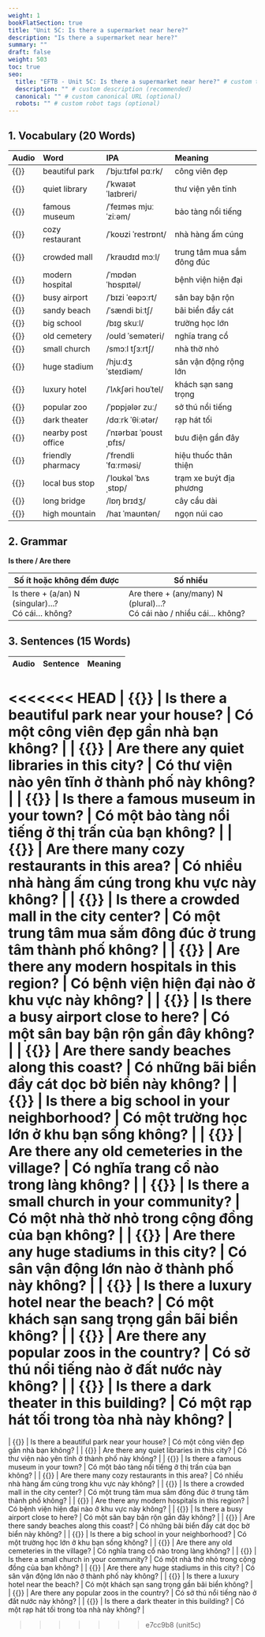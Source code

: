 ```yaml
---
weight: 1
bookFlatSection: true
title: "Unit 5C: Is there a supermarket near here?"
description: "Is there a supermarket near here?"
summary: ""
draft: false
weight: 503
toc: true
seo:
  title: "EFTB - Unit 5C: Is there a supermarket near here?" # custom title (optional)
  description: "" # custom description (recommended)
  canonical: "" # custom canonical URL (optional)
  robots: "" # custom robot tags (optional)
---
```


## 1. Vocabulary (20 Words)
| Audio                                                                        | Word               | IPA                     | Meaning                    |
|:-----------------------------------------------------------------------------|:-------------------|:------------------------|:---------------------------|
| {{<audio-player src="audio/unit5c/vocabularies/00_beautiful_park.wav">}}     | beautiful park     | /ˈbjuːtɪfəl pɑːrk/      | công viên đẹp              |
| {{<audio-player src="audio/unit5c/vocabularies/01_quiet_library.wav">}}      | quiet library      | /ˈkwaɪət ˈlaɪbreri/     | thư viện yên tĩnh          |
| {{<audio-player src="audio/unit5c/vocabularies/02_famous_museum.wav">}}      | famous museum      | /ˈfeɪməs mjuːˈziːəm/    | bảo tàng nổi tiếng         |
| {{<audio-player src="audio/unit5c/vocabularies/03_cozy_restaurant.wav">}}    | cozy restaurant    | /ˈkoʊzi ˈrestrɒnt/      | nhà hàng ấm cúng           |
| {{<audio-player src="audio/unit5c/vocabularies/04_crowded_mall.wav">}}       | crowded mall       | /ˈkraʊdɪd mɔːl/         | trung tâm mua sắm đông đúc |
| {{<audio-player src="audio/unit5c/vocabularies/05_modern_hospital.wav">}}    | modern hospital    | /ˈmɒdən ˈhɒspɪtəl/      | bệnh viện hiện đại         |
| {{<audio-player src="audio/unit5c/vocabularies/06_busy_airport.wav">}}       | busy airport       | /ˈbɪzi ˈeəpɔːrt/        | sân bay bận rộn            |
| {{<audio-player src="audio/unit5c/vocabularies/07_sandy_beach.wav">}}        | sandy beach        | /ˈsændi biːtʃ/          | bãi biển đầy cát           |
| {{<audio-player src="audio/unit5c/vocabularies/08_big_school.wav">}}         | big school         | /bɪɡ skuːl/             | trường học lớn             |
| {{<audio-player src="audio/unit5c/vocabularies/09_old_cemetery.wav">}}       | old cemetery       | /oʊld ˈseməteri/        | nghĩa trang cổ             |
| {{<audio-player src="audio/unit5c/vocabularies/10_small_church.wav">}}       | small church       | /smɔːl tʃɜːrtʃ/         | nhà thờ nhỏ                |
| {{<audio-player src="audio/unit5c/vocabularies/11_huge_stadium.wav">}}       | huge stadium       | /hjuːdʒ ˈsteɪdiəm/      | sân vận động rộng lớn      |
| {{<audio-player src="audio/unit5c/vocabularies/12_luxury_hotel.wav">}}       | luxury hotel       | /ˈlʌkʃəri hoʊˈtel/      | khách sạn sang trọng       |
| {{<audio-player src="audio/unit5c/vocabularies/13_popular_zoo.wav">}}        | popular zoo        | /ˈpɒpjələr zuː/         | sở thú nổi tiếng           |
| {{<audio-player src="audio/unit5c/vocabularies/14_dark_theater.wav">}}       | dark theater       | /dɑːrk ˈθiːətər/        | rạp hát tối                |
| {{<audio-player src="audio/unit5c/vocabularies/15_nearby_post_office.wav">}} | nearby post office | /ˈnɪərbaɪ ˈpoʊst ˌɒfɪs/ | bưu điện gần đây           |
| {{<audio-player src="audio/unit5c/vocabularies/16_friendly_pharmacy.wav">}}  | friendly pharmacy  | /ˈfrendli ˈfɑːrməsi/    | hiệu thuốc thân thiện      |
| {{<audio-player src="audio/unit5c/vocabularies/17_local_bus_stop.wav">}}     | local bus stop     | /ˈloʊkəl ˈbʌs ˌstɒp/    | trạm xe buýt địa phương    |
| {{<audio-player src="audio/unit5c/vocabularies/18_long_bridge.wav">}}        | long bridge        | /lɒŋ brɪdʒ/             | cây cầu dài                |
| {{<audio-player src="audio/unit5c/vocabularies/19_high_mountain.wav">}}      | high mountain      | /haɪ ˈmaʊntən/          | ngọn núi cao               |

## 2. Grammar
**Is there / Are there**

| Số ít hoặc không đếm được | Số nhiều  |
| --- | --- |
|Is there + (a/an) N (singular)…?  <br/> Có cái… không? | Are there + (any/many) N (plural)…? <br/> Có cái nào / nhiều cái… không? |


## 3. Sentences (15 Words)
| Audio                                                                                                | Sentence                                       | Meaning                                                        |
|:-----------------------------------------------------------------------------------------------------|:-----------------------------------------------|:---------------------------------------------------------------|
<<<<<<< HEAD
| {{<audio-player src="audio/unit5c/sentences_padded/00_Is_there_a_beautiful_park_near_your_house.wav">}}     | Is there a beautiful park near your house?     | Có một công viên đẹp gần nhà bạn không?                        |
| {{<audio-player src="audio/unit5c/sentences_padded/01_Are_there_any_quiet_libraries_in_this_city.wav">}}    | Are there any quiet libraries in this city?    | Có thư viện nào yên tĩnh ở thành phố này không?                |
| {{<audio-player src="audio/unit5c/sentences_padded/02_Is_there_a_famous_museum_in_your_town.wav">}}         | Is there a famous museum in your town?         | Có một bảo tàng nổi tiếng ở thị trấn của bạn không?            |
| {{<audio-player src="audio/unit5c/sentences_padded/03_Are_there_many_cozy_restaurants_in_this_area.wav">}}  | Are there many cozy restaurants in this area?  | Có nhiều nhà hàng ấm cúng trong khu vực này không?             |
| {{<audio-player src="audio/unit5c/sentences_padded/04_Is_there_a_crowded_mall_in_the_city_center.wav">}}    | Is there a crowded mall in the city center?    | Có một trung tâm mua sắm đông đúc ở trung tâm thành phố không? |
| {{<audio-player src="audio/unit5c/sentences_padded/05_Are_there_any_modern_hospitals_in_this_region.wav">}} | Are there any modern hospitals in this region? | Có bệnh viện hiện đại nào ở khu vực này không?                 |
| {{<audio-player src="audio/unit5c/sentences_padded/06_Is_there_a_busy_airport_close_to_here.wav">}}         | Is there a busy airport close to here?         | Có một sân bay bận rộn gần đây không?                          |
| {{<audio-player src="audio/unit5c/sentences_padded/07_Are_there_sandy_beaches_along_this_coast.wav">}}      | Are there sandy beaches along this coast?      | Có những bãi biển đầy cát dọc bờ biển này không?               |
| {{<audio-player src="audio/unit5c/sentences_padded/08_Is_there_a_big_school_in_your_neighborhood.wav">}}    | Is there a big school in your neighborhood?    | Có một trường học lớn ở khu bạn sống không?                    |
| {{<audio-player src="audio/unit5c/sentences_padded/09_Are_there_any_old_cemeteries_in_the_village.wav">}}   | Are there any old cemeteries in the village?   | Có nghĩa trang cổ nào trong làng không?                        |
| {{<audio-player src="audio/unit5c/sentences_padded/10_Is_there_a_small_church_in_your_community.wav">}}     | Is there a small church in your community?     | Có một nhà thờ nhỏ trong cộng đồng của bạn không?              |
| {{<audio-player src="audio/unit5c/sentences_padded/11_Are_there_any_huge_stadiums_in_this_city.wav">}}      | Are there any huge stadiums in this city?      | Có sân vận động lớn nào ở thành phố này không?                 |
| {{<audio-player src="audio/unit5c/sentences_padded/12_Is_there_a_luxury_hotel_near_the_beach.wav">}}        | Is there a luxury hotel near the beach?        | Có một khách sạn sang trọng gần bãi biển không?                |
| {{<audio-player src="audio/unit5c/sentences_padded/13_Are_there_any_popular_zoos_in_the_country.wav">}}     | Are there any popular zoos in the country?     | Có sở thú nổi tiếng nào ở đất nước này không?                  |
| {{<audio-player src="audio/unit5c/sentences_padded/14_Is_there_a_dark_theater_in_this_building.wav">}}      | Is there a dark theater in this building?      | Có một rạp hát tối trong tòa nhà này không?                    |
=======
| {{<audio-player src="audio/unit5c/sentences/00_Is_there_a_beautiful_park_near_your_house.wav">}}     | Is there a beautiful park near your house?     | Có một công viên đẹp gần nhà bạn không?                        |
| {{<audio-player src="audio/unit5c/sentences/01_Are_there_any_quiet_libraries_in_this_city.wav">}}    | Are there any quiet libraries in this city?    | Có thư viện nào yên tĩnh ở thành phố này không?                |
| {{<audio-player src="audio/unit5c/sentences/02_Is_there_a_famous_museum_in_your_town.wav">}}         | Is there a famous museum in your town?         | Có một bảo tàng nổi tiếng ở thị trấn của bạn không?            |
| {{<audio-player src="audio/unit5c/sentences/03_Are_there_many_cozy_restaurants_in_this_area.wav">}}  | Are there many cozy restaurants in this area?  | Có nhiều nhà hàng ấm cúng trong khu vực này không?             |
| {{<audio-player src="audio/unit5c/sentences/04_Is_there_a_crowded_mall_in_the_city_center.wav">}}    | Is there a crowded mall in the city center?    | Có một trung tâm mua sắm đông đúc ở trung tâm thành phố không? |
| {{<audio-player src="audio/unit5c/sentences/05_Are_there_any_modern_hospitals_in_this_region.wav">}} | Are there any modern hospitals in this region? | Có bệnh viện hiện đại nào ở khu vực này không?                 |
| {{<audio-player src="audio/unit5c/sentences/06_Is_there_a_busy_airport_close_to_here.wav">}}         | Is there a busy airport close to here?         | Có một sân bay bận rộn gần đây không?                          |
| {{<audio-player src="audio/unit5c/sentences/07_Are_there_sandy_beaches_along_this_coast.wav">}}      | Are there sandy beaches along this coast?      | Có những bãi biển đầy cát dọc bờ biển này không?               |
| {{<audio-player src="audio/unit5c/sentences/08_Is_there_a_big_school_in_your_neighborhood.wav">}}    | Is there a big school in your neighborhood?    | Có một trường học lớn ở khu bạn sống không?                    |
| {{<audio-player src="audio/unit5c/sentences/09_Are_there_any_old_cemeteries_in_the_village.wav">}}   | Are there any old cemeteries in the village?   | Có nghĩa trang cổ nào trong làng không?                        |
| {{<audio-player src="audio/unit5c/sentences/10_Is_there_a_small_church_in_your_community.wav">}}     | Is there a small church in your community?     | Có một nhà thờ nhỏ trong cộng đồng của bạn không?              |
| {{<audio-player src="audio/unit5c/sentences/11_Are_there_any_huge_stadiums_in_this_city.wav">}}      | Are there any huge stadiums in this city?      | Có sân vận động lớn nào ở thành phố này không?                 |
| {{<audio-player src="audio/unit5c/sentences/12_Is_there_a_luxury_hotel_near_the_beach.wav">}}        | Is there a luxury hotel near the beach?        | Có một khách sạn sang trọng gần bãi biển không?                |
| {{<audio-player src="audio/unit5c/sentences/13_Are_there_any_popular_zoos_in_the_country.wav">}}     | Are there any popular zoos in the country?     | Có sở thú nổi tiếng nào ở đất nước này không?                  |
| {{<audio-player src="audio/unit5c/sentences/14_Is_there_a_dark_theater_in_this_building.wav">}}      | Is there a dark theater in this building?      | Có một rạp hát tối trong tòa nhà này không?                    |
>>>>>>> e7cc9b8 (unit5c)
